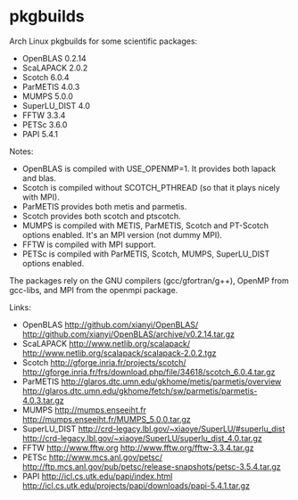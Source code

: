 # pkgbuilds
Arch Linux pkgbuilds for some scientific packages:
 - OpenBLAS     0.2.14
 - ScaLAPACK    2.0.2 
 - Scotch       6.0.4
 - ParMETIS     4.0.3
 - MUMPS        5.0.0
 - SuperLU_DIST 4.0
 - FFTW         3.3.4
 - PETSc        3.6.0
 - PAPI         5.4.1

Notes:
 - OpenBLAS is compiled with USE_OPENMP=1. It provides both lapack and blas.
 - Scotch is compiled without SCOTCH_PTHREAD (so that it plays nicely with MPI).
 - ParMETIS provides both metis and parmetis.
 - Scotch provides both scotch and ptscotch.
 - MUMPS is compiled with METIS, ParMETIS, Scotch and PT-Scotch options enabled. It's an MPI version (not dummy MPI).
 - FFTW is compiled with MPI support.
 - PETSc is compiled with ParMETIS, Scotch, MUMPS, SuperLU_DIST options enabled. 

The packages rely on the GNU compilers (gcc/gfortran/g++), OpenMP from gcc-libs, and MPI from the openmpi package.

Links:
 - OpenBLAS      http://github.com/xianyi/OpenBLAS/
                 http://github.com/xianyi/OpenBLAS/archive/v0.2.14.tar.gz
 - ScaLAPACK     http://www.netlib.org/scalapack/
                 http://www.netlib.org/scalapack/scalapack-2.0.2.tgz
 - Scotch        http://gforge.inria.fr/projects/scotch/ 
                 http://gforge.inria.fr/frs/download.php/file/34618/scotch_6.0.4.tar.gz
 - ParMETIS      http://glaros.dtc.umn.edu/gkhome/metis/parmetis/overview
                 http://glaros.dtc.umn.edu/gkhome/fetch/sw/parmetis/parmetis-4.0.3.tar.gz
 - MUMPS         http://mumps.enseeiht.fr
                 http://mumps.enseeiht.fr/MUMPS_5.0.0.tar.gz
 - SuperLU_DIST  http://crd-legacy.lbl.gov/~xiaoye/SuperLU/#superlu_dist
                 http://crd-legacy.lbl.gov/~xiaoye/SuperLU/superlu_dist_4.0.tar.gz
 - FFTW          http://www.fftw.org
                 http://www.fftw.org/fftw-3.3.4.tar.gz
 - PETSc         http://www.mcs.anl.gov/petsc/
                 http://ftp.mcs.anl.gov/pub/petsc/release-snapshots/petsc-3.5.4.tar.gz
 - PAPI          http://icl.cs.utk.edu/papi/index.html
                 http://icl.cs.utk.edu/projects/papi/downloads/papi-5.4.1.tar.gz
